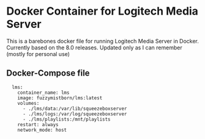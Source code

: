 # Docker Container for Logitech Media Server
This is a barebones docker file for running Logitech Media Server in Docker.  Currently based on the 8.0 releases.  Updated only as I can remember (mostly for personal use)

## Docker-Compose file
```
  lms:
    container_name: lms
    image: fuzzymistborn/lms:latest
    volumes:
      - ./lms/data:/var/lib/squeezeboxserver
      - ./lms/logs:/var/log/squeezeboxserver
      - ./lms/playlists:/mnt/playlists
    restart: always
    network_mode: host
```

